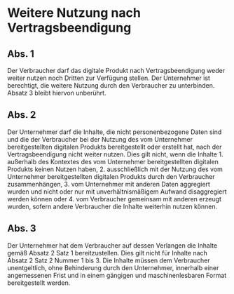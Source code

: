 # Weitere Nutzung nach Vertragsbeendigung



## Abs. 1

 Der Verbraucher darf das digitale Produkt nach Vertragsbeendigung weder weiter nutzen noch Dritten zur Verfügung stellen. Der Unternehmer ist berechtigt, die weitere Nutzung durch den Verbraucher zu unterbinden. Absatz 3 bleibt hiervon unberührt.

## Abs. 2

 Der Unternehmer darf die Inhalte, die nicht personenbezogene Daten sind und die der Verbraucher bei der Nutzung des vom Unternehmer bereitgestellten digitalen Produkts bereitgestellt oder erstellt hat, nach der Vertragsbeendigung nicht weiter nutzen. Dies gilt nicht, wenn die Inhalte  1.
 außerhalb des Kontextes des vom Unternehmer bereitgestellten digitalen Produkts keinen Nutzen haben,
 2.
 ausschließlich mit der Nutzung des vom Unternehmer bereitgestellten digitalen Produkts durch den Verbraucher zusammenhängen,
 3.
 vom Unternehmer mit anderen Daten aggregiert wurden und nicht oder nur mit unverhältnismäßigem Aufwand disaggregiert werden können oder
 4.
 vom Verbraucher gemeinsam mit anderen erzeugt wurden, sofern andere Verbraucher die Inhalte weiterhin nutzen können.


## Abs. 3

 Der Unternehmer hat dem Verbraucher auf dessen Verlangen die Inhalte gemäß Absatz 2 Satz 1 bereitzustellen. Dies gilt nicht für Inhalte nach Absatz 2 Satz 2 Nummer 1 bis 3. Die Inhalte müssen dem Verbraucher unentgeltlich, ohne Behinderung durch den Unternehmer, innerhalb einer angemessenen Frist und in einem gängigen und maschinenlesbaren Format bereitgestellt werden. 

